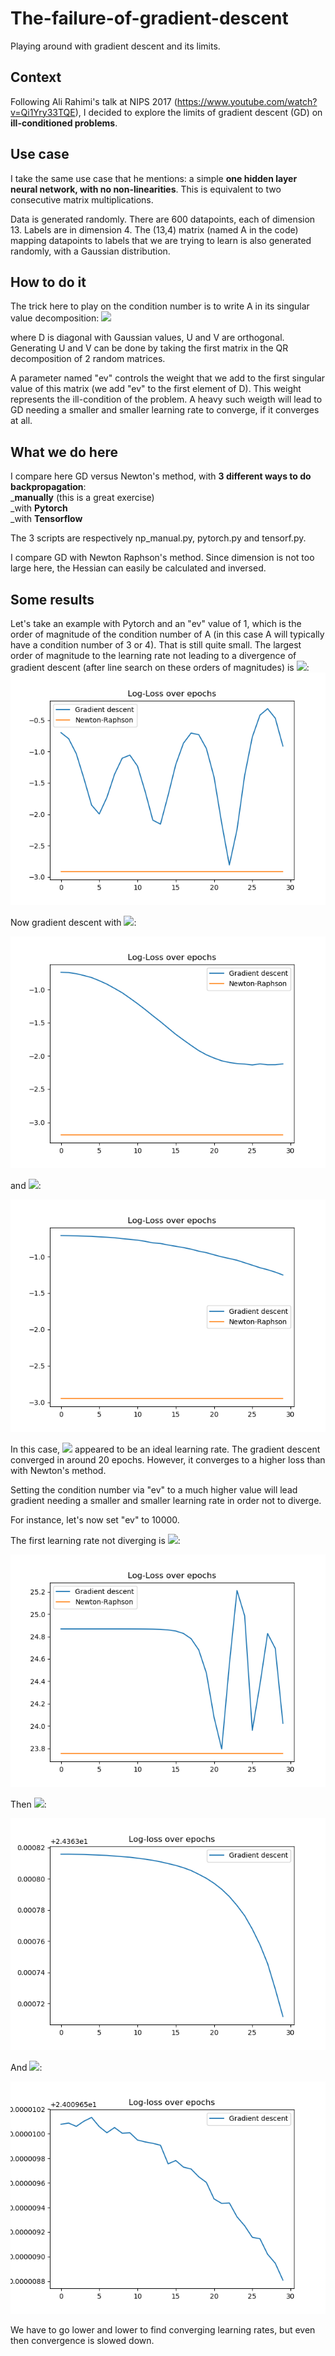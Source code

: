 # The-failure-of-gradient-descent
Playing around with gradient descent and its limits.

## Context
Following Ali Rahimi's talk at NIPS 2017 (https://www.youtube.com/watch?v=Qi1Yry33TQE), I decided to explore the limits of gradient descent (GD) on **ill-conditioned problems**.

## Use case
I take the same use case that he mentions: a simple **one hidden layer neural network, with no non-linearities**. This is equivalent to two consecutive matrix multiplications.

Data is generated randomly. There are 600 datapoints, each of dimension 13. Labels are in dimension 4. The (13,4) matrix (named A in the code) mapping datapoints to labels that we are trying to learn is also generated randomly, with a Gaussian distribution. 

## How to do it
The trick here to play on the condition number is to write A in its singular value decomposition: 
<img src="https://latex.codecogs.com/svg.latex?\Large&space;A=U.D.V^{T}">

where D is diagonal with Gaussian values, U and V are orthogonal. Generating U and V can be done by taking the first matrix in the QR decomposition of 2 random matrices. 

A parameter named "ev" controls the weight that we add to the first singular value of this matrix (we add "ev" to the first element of D). This weight represents the ill-condition of the problem. A heavy such weigth will lead to GD needing a smaller and smaller learning rate to converge, if it converges at all. 

## What we do here
I compare here GD versus Newton's method, with **3 different ways to do backpropagation**:\
_**manually** (this is a great exercise)\
_with **Pytorch**\
_with **Tensorflow**

The 3 scripts are respectively np_manual.py, pytorch.py and tensorf.py. 

I compare GD with Newton Raphson's method. Since dimension is not too large here, the Hessian can easily be calculated and inversed. 

## Some results
Let's take an example with Pytorch and an "ev" value of 1, which is the order of magnitude of the condition number of A (in this case A will typically have a condition number of 3 or 4). That is still quite small. 
The largest order of magnitude to the learning rate not leading to a divergence of gradient descent (after line search on these orders of magnitudes) is <img src="https://latex.codecogs.com/svg.latex?\Large&space;lr=10^{-5}">:
![1st image](pytorch1e-5.png)

Now gradient descent with <img src="https://latex.codecogs.com/svg.latex?\Large&space;lr=10^{-6}">:

![2nd image](pytorch1e-6.png)

and <img src="https://latex.codecogs.com/svg.latex?\Large&space;lr=10^{-7}">:

![3rd image](pytorch1e-7.png)

In this case, <img src="https://latex.codecogs.com/svg.latex?\Large&space;lr=10^{-6}"> appeared to be an ideal learning rate. The gradient descent converged in around 20 epochs. However, it converges to a higher loss than with Newton's method.

Setting the condition number via "ev" to a much higher value will lead gradient needing a smaller and smaller learning rate in order not to diverge. 

For instance, let's now set "ev" to 10000. 

The first learning rate not diverging is <img src="https://latex.codecogs.com/svg.latex?\Large&space;lr=10^{-10}">:

![1st image](pytorch1e61e-10.png)

Then <img src="https://latex.codecogs.com/svg.latex?\Large&space;lr=10^{-11}">:

![1st image](pytorch1e61e-11.png)

And <img src="https://latex.codecogs.com/svg.latex?\Large&space;lr=10^{-12}">:

![1st image](pytorch1e61e-12.png)

We have to go lower and lower to find converging learning rates, but even then convergence is slowed down. 
